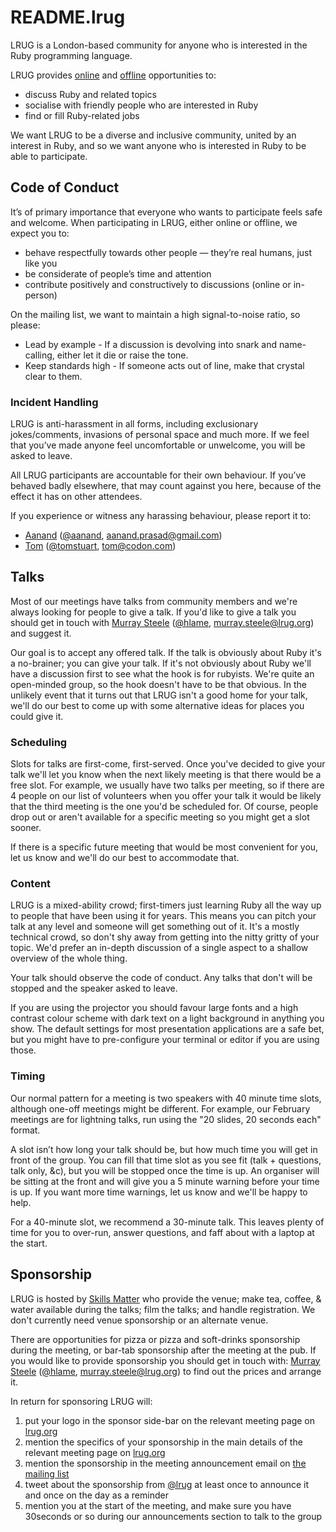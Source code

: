 # README.lrug

LRUG is a London-based community for anyone who is interested in the Ruby programming language.

LRUG provides [online](http://lrug.org/mailing-list) and [offline](http://lanyrd.com/series/lrug/) opportunities to:
 * discuss Ruby and related topics
 * socialise with friendly people who are interested in Ruby
 * find or fill Ruby-related jobs

We want LRUG to be a diverse and inclusive community, united by an interest in Ruby, and so we want anyone who is interested in Ruby to be able to participate.

## Code of Conduct

It’s of primary importance that everyone who wants to participate feels safe and welcome. When participating in LRUG, either online or offline, we expect you to:
 * behave respectfully towards other people — they’re real humans, just like you
 * be considerate of people’s time and attention
 * contribute positively and constructively to discussions (online or in-person)

On the mailing list, we want to maintain a high signal-to-noise ratio, so please:
 * Lead by example - If a discussion is devolving into snark and name-calling, either let it die or raise the tone.
 * Keep standards high - If someone acts out of line, make that crystal clear to them.

### Incident Handling

LRUG is anti-harassment in all forms, including exclusionary jokes/comments, invasions of personal space and much more. If we feel that you’ve made anyone feel uncomfortable or unwelcome, you will be asked to leave.

All LRUG participants are accountable for their own behaviour.  If you’ve behaved badly elsewhere, that may count against you here, because of the effect it has on other attendees.

If you experience or witness any harassing behaviour, please report it to:
 * [Aanand](http://aanandprasad.com/) ([@aanand](http://twitter.com/aanand), [aanand.prasad@gmail.com](mailto:aanand.prasad@gmail.com))
 * [Tom](http://codon.com/) ([@tomstuart](http://twitter.com/tomstuart), [tom@codon.com](mailto:tom@codon.com))

## Talks

Most of our meetings have talks from community members and we're always looking for people to give a talk.  If you'd like to give a talk you should get in touch with [Murray Steele](http://h-lame.com/) ([@hlame](http://twitter.com/hlame), [murray.steele@lrug.org](mailto:murray.steele@lrug.org)) and suggest it.

Our goal is to accept any offered talk.  If the talk is obviously about Ruby it's a no-brainer; you can give your talk.  If it's not obviously about Ruby we'll have a discussion first to see what the hook is for rubyists.  We're quite an open-minded group, so the hook doesn't have to be that obvious.  In the unlikely event that it turns out that LRUG isn't a good home for your talk, we'll do our best to come up with some alternative ideas for places you could give it.

### Scheduling

Slots for talks are first-come, first-served.  Once you've decided to give your talk we'll let you know when the next likely meeting is that there would be a free slot.  For example, we usually have two talks per meeting, so if there are 4 people on our list of volunteers when you offer your talk it would be likely that the third meeting is the one you'd be scheduled for.  Of course, people drop out or aren't available for a specific meeting so you might get a slot sooner.

If there is a specific future meeting that would be most convenient for you, let us know and we'll do our best to accommodate that.

### Content

LRUG is a mixed-ability crowd; first-timers just learning Ruby all the way up to people that have been using it for years.  This means you can pitch your talk at any level and someone will get something out of it.  It's a mostly technical crowd, so don't shy away from getting into the nitty gritty of your topic.  We'd prefer an in-depth discussion of a single aspect to a shallow overview of the whole thing.

Your talk should observe the code of conduct.  Any talks that don't will be stopped and the speaker asked to leave.

If you are using the projector you should favour large fonts and a high contrast colour scheme with dark text on a light background in anything you show.  The default settings for most presentation applications are a safe bet, but you might have to pre-configure your terminal or editor if you are using those.

### Timing

Our normal pattern for a meeting is two speakers with 40 minute time slots, although one-off meetings might be different.  For example, our February meetings are for lightning talks, run using the "20 slides, 20 seconds each" format.

A slot isn’t how long your talk should be, but how much time you will get in front of the group.  You can fill that time slot as you see fit (talk + questions, talk only, &c), but you will be stopped once the time is up.  An organiser will be sitting at the front and will give you a 5 minute warning before your time is up.  If you want more time warnings, let us know and we'll be happy to help.

For a 40-minute slot, we recommend a 30-minute talk. This leaves plenty of time for you to over-run, answer questions, and faff about with a laptop at the start.

## Sponsorship

LRUG is hosted by [Skills Matter](http://skillsmatter.com/) who provide the venue; make tea, coffee, & water available during the talks; film the talks; and handle registration.  We don't currently need venue sponsorship or an alternate venue.

There are opportunities for pizza or pizza and soft-drinks sponsorship during the meeting, or bar-tab sponsorship after the meeting at the pub.  If you would like to provide sponsorship you should get in touch with: [Murray Steele](http://h-lame.com/) ([@hlame](http://twitter.com/hlame), [murray.steele@lrug.org](mailto:murray.steele@lrug.org)) to find out the prices and arrange it.

In return for sponsoring LRUG will:
 1. put your logo in the sponsor side-bar on the relevant meeting page on [lrug.org](http://lrug.org)
 2. mention the specifics of your sponsorship in the main details of the relevant meeting page on [lrug.org](http://lrug.org)
 3. mention the sponsorship in the meeting announcement email on [the mailing list](http://lrug.org/mailing-list)
 4. tweet about the sponsorship from [@lrug](https://twitter.com/lrug) at least once to announce it and once on the day as a reminder
 5. mention you at the start of the meeting, and make sure you have 30seconds or so during our announcements section to talk to the group

